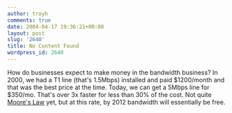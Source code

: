 ```yaml
---
author: troyh
comments: true
date: 2004-04-17 19:36:21+00:00
layout: post
slug: '2640'
title: No Content Found
wordpress_id: 2640
---
```


How do businesses expect to make money in the bandwidth business? In 2000, we had a T1 line (that's 1.5Mbps) installed and paid $1200/month and that was the best price at the time. Today, we can get a 5Mbps line for $350/mo. That's over 3x faster for less than 30% of the cost. Not quite [Moore's Law](http://en.wikipedia.org/wiki/Moore%27s_law) yet, but at this rate, by 2012 bandwidth will essentially be free.
